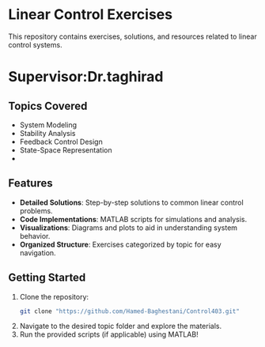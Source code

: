 # Linear Control Exercises

This repository contains exercises, solutions, and resources related to linear control systems. 
# Supervisor:Dr.taghirad

## Topics Covered
- System Modeling
- Stability Analysis
- Feedback Control Design
- State-Space Representation
- 

## Features
- **Detailed Solutions**: Step-by-step solutions to common linear control problems.
- **Code Implementations**: MATLAB scripts for simulations and analysis.
- **Visualizations**: Diagrams and plots to aid in understanding system behavior.
- **Organized Structure**: Exercises categorized by topic for easy navigation.

## Getting Started
1. Clone the repository:  
   ```bash
   git clone "https://github.com/Hamed-Baghestani/Control403.git"
   ```
2. Navigate to the desired topic folder and explore the materials.
3. Run the provided scripts (if applicable) using MATLAB!

